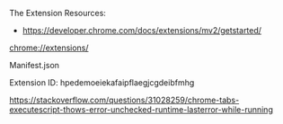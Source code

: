 The Extension Resources: 

* https://developer.chrome.com/docs/extensions/mv2/getstarted/





[chrome://extensions/](chrome://extensions/)



Manifest.json 

Extension ID: hpedemoeiekafaipflaegjcgdeibfmhg



https://stackoverflow.com/questions/31028259/chrome-tabs-executescript-thows-error-unchecked-runtime-lasterror-while-running